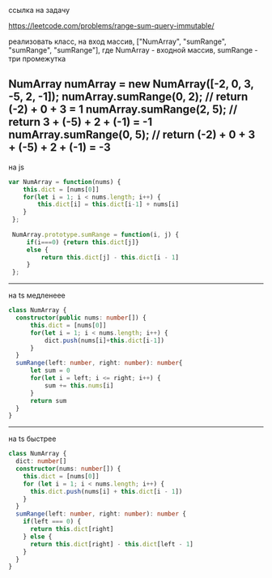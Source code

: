 ссылка на задачу 

https://leetcode.com/problems/range-sum-query-immutable/

реализовать класс, на вход массив, ["NumArray", "sumRange", "sumRange", "sumRange"], где  NumArray - входной массив, sumRange - три промежутка

NumArray numArray = new NumArray([-2, 0, 3, -5, 2, -1]);
numArray.sumRange(0, 2); // return (-2) + 0 + 3 = 1
numArray.sumRange(2, 5); // return 3 + (-5) + 2 + (-1) = -1
numArray.sumRange(0, 5); // return (-2) + 0 + 3 + (-5) + 2 + (-1) = -3
---
на js
```js
var NumArray = function(nums) {
    this.dict = [nums[0]]
    for(let i = 1; i < nums.length; i++) {
        this.dict[i] = this.dict[i-1] + nums[i]
    }
 };
 
 NumArray.prototype.sumRange = function(i, j) {
     if(i===0) {return this.dict[j]}
     else {
         return this.dict[j] - this.dict[i - 1]
     }
 };
```
---
на ts медленеее
```ts
class NumArray {
  constructor(public nums: number[]) {
      this.dict = [nums[0]]
      for(let i = 1; i < nums.length; i++) {
          dict.push(nums[i]+this.dict[i-1])
      }
  }
  sumRange(left: number, right: number): number{
      let sum = 0
      for(let i = left; i <= right; i++) {
          sum += this.nums[i]
      }
      return sum
  }
}
```
---

на ts быстрее
```ts
class NumArray {
  dict: number[]
  constructor(nums: number[]) {
    this.dict = [nums[0]]
    for (let i = 1; i < nums.length; i++) {
      this.dict.push(nums[i] + this.dict[i - 1])
    }
  }
  sumRange(left: number, right: number): number {
    if(left === 0) {
      return this.dict[right]
    } else {
      return this.dict[right] - this.dict[left - 1]
    }
  }
}

```
